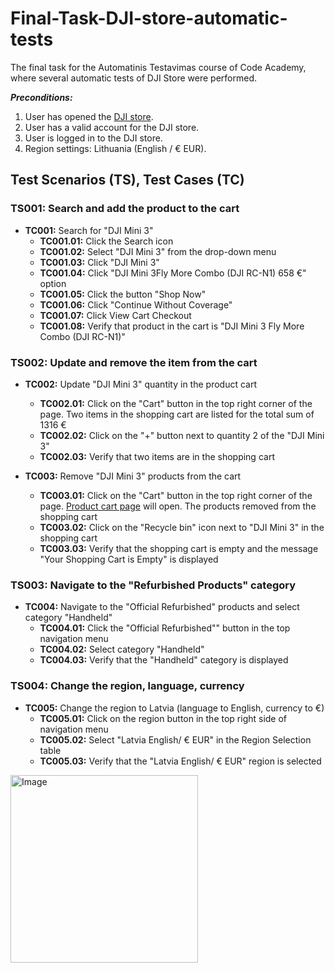 # Final-Task-DJI-store-automatic-tests

The final task for the Automatinis Testavimas course of Code Academy, where several automatic tests of DJI Store were performed.

***Preconditions:***
1. User has opened the [DJI store](https://store.dji.com/lt).
2. User has a valid account for the DJI store.
3. User is logged in to the DJI store.
4. Region settings: Lithuania (English / € EUR).

## Test Scenarios (TS), Test Cases (TC)

### TS001: Search and add the product to the cart

- **TC001:** Search for "DJI Mini 3"
  - **TC001.01:** Click the Search icon
  - **TC001.02:** Select "DJI Mini 3" from the drop-down menu
  - **TC001.03:** Click "DJI Mini 3"
  - **TC001.04:** Click "DJI Mini 3Fly More Combo (DJI RC-N1) 658 €" option
  - **TC001.05:** Click the button "Shop Now"
  - **TC001.06:** Click "Continue Without Coverage"
  - **TC001.07:** Click View Cart Checkout
  - **TC001.08:** Verify that product in the cart is "DJI Mini 3 Fly More Combo (DJI RC-N1)"

### TS002: Update and remove the item from the cart

- **TC002:** Update "DJI Mini 3" quantity in the product cart
  - **TC002.01:** Click on the "Cart" button in the top right corner of the page. Two items in the shopping cart are listed for the total sum of 1316 €
  - **TC002.02:** Click on the "+" button next to quantity 2 of the "DJI Mini 3"
  - **TC002.03:** Verify that two items are in the shopping cart

- **TC003:** Remove "DJI Mini 3" products from the cart
  - **TC003.01:** Click on the "Cart" button in the top right corner of the page. [Product cart page](https://store.dji.com/lv/cart?from=store-nav) will open. The products removed from the shopping cart
  - **TC003.02:** Click on the "Recycle bin" icon next to "DJI Mini 3" in the shopping cart
  - **TC003.03:** Verify that the shopping cart is empty and the message "Your Shopping Cart is Empty" is displayed

### TS003: Navigate to the "Refurbished Products" category

- **TC004:** Navigate to the "Official Refurbished" products and select category "Handheld"
  - **TC004.01:** Click the "Official Refurbished"" button in the top navigation menu
  - **TC004.02:** Select category "Handheld"
  - **TC004.03:** Verify that the "Handheld" category is displayed

### TS004: Change the region, language, currency

- **TC005:** Change the region to Latvia (language to English, currency to €)
  - **TC005.01:** Click on the region button in the top right side of navigation menu
  - **TC005.02:** Select "Latvia English/ € EUR" in the Region Selection table
  - **TC005.03:** Verify that the "Latvia English/ € EUR" region is selected
  
<img src="https://stormsend1.djicdn.com/tpc/uploads/carousel/image/0d6a58a5c7ee8f474e5a34113c5d6d37@ultra.jpg" alt="Image" width="300" height="300" />

